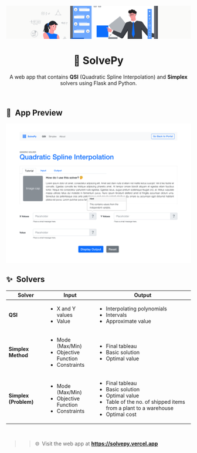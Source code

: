 <!-- Banner -->
![Banner](static/banner.png)

<!-- Header -->
<div align="center">
  <h1><b>🧮 SolvePy</b></h1>
  <p>A web app that contains <b>QSI</b> (Quadratic Spline Interpolation) and <b>Simplex</b> solvers using Flask and Python.</p>
</div>
<br />

<!-- App Preview -->
## 📱&ensp;App Preview
![App Preview](static/app_preview.png)

<!-- Solvers -->
## ✨&ensp;Solvers
<table>
  <!-- Column Names -->
  <thead>
    <tr>
      <th>Solver</th>
      <th>Input</th>
      <th>Output</th>
    </tr>
  </thead>

  <tbody>
  <!-- QSI Solver -->
  <tr>
    <td><b>QSI</b></td>
    <td>
      <ul>
        <li>X and Y values</li>
        <li>Value</li>
      </ul>
    </td>
    <td>
      <ul>
        <li>Interpolating polynomials</li>
        <li>Intervals</li>
        <li>Approximate value</li>
      </ul>
    </td>
  </tr>

  <!-- Simplex Solver -->
  <tr>
    <td><b>Simplex Method</b></td>
    <td>
      <ul>
        <li>Mode (Max/Min)</li>
        <li>Objective Function</li>
        <li>Constraints</li>
      </ul>
    </td>
    <td>
      <ul>
        <li>Final tableau</li>
        <li>Basic solution</li>
        <li>Optimal value</li>
      </ul>
    </td>
  </tr>

  <!-- Problem Solver -->
  <tr>
    <td><b>Simplex (Problem)</b></td>
    <td>
      <ul>
        <li>Mode (Max/Min)</li>
        <li>Objective Function</li>
        <li>Constraints</li>
      </ul>
    </td>
    <td>
      <ul>
        <li>Final tableau</li>
        <li>Basic solution</li>
        <li>Optimal value</li>
        <li>Table of the no. of shipped items from a plant to a warehouse</li>
        <li>Optimal cost</li>
      </ul>
    </td>
  </tr>
  </tbody>
</table>

<!-- Deployment -->
<br />

>> 🌐&ensp;Visit the web app at **https://solvepy.vercel.app**
